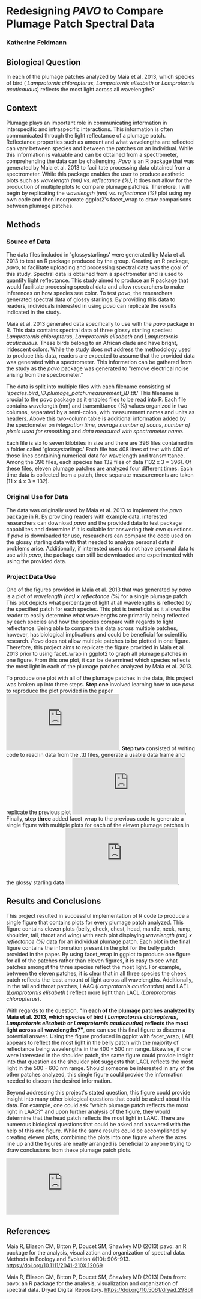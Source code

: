 # Redesigning _PAVO_ to Compare Plumage Patch Spectral Data
### Katherine Feldmann

## Biological Question
In each of the plumage patches analyzed by Maia et al. 2013, which species of bird ( _Lamprotornis chloropterus_, _Lamprotornis elisabeth_ or _Lamprotornis acuticaudus_) reflects the most light across all wavelengths? 

## Context
Plumage plays an important role in communicating information in interspecific and intraspecific interactions. This information is often communicated through the light reflectance of a plumage patch. Reflectance properties such as amount and what wavelengths are reflected can vary between species and between the patches on an individual. While this information is valuable and can be obtained from a spectrometer, comprehending the data can be challenging. _Pavo_ is an R package that was generated by Maia et al. 2013 to facilitate processing data obtained from a spectrometer. While this package enables the user to produce aesthetic plots such as _wavelength (nm) vs. reflectance (%)_, it does not allow for the production of multiple plots to compare plumage patches. Therefore, I will begin by replicating the _wavelength (nm) vs. reflectance (%)_ plot using my own code and then incorporate ggplot2's facet_wrap to draw comparisons between plumage patches. 

## Methods
### Source of Data
The data files included in 'glossystarlings' were generated by Maia et al. 2013 to test an R package produced by the group. Creating an R package, _pavo_, to facilitate uploading and processing spectral data was the goal of this study. Spectral data is obtained from a spectrometer and is used to quantify light reflectance. This study aimed to produce an R package that would facilitate processing spectral data and allow researchers to make inferences on how species see color. To test _pavo_, the researchers generated spectral data of glossy starlings. By providing this data to readers, individuals interested in using _pavo_ can replicate the results indicated in the study.

Maia et al. 2013 generated data specifically to use with the _pavo_ package in R. This data contains spectral data of three glossy starling species: _Lamprotornis chloropterus_, _Lamprotornis elisabeth_ and _Lamprotornis acuticaudus_. These birds belong to an African clade and have bright, iridescent colors. While the study does not address the methodology used to produce this data, readers are expected to assume that the provided data was generated with a spectrometer. This information can be gathered from the study as the _pavo_ package was generated to "remove electrical noise arising from the spectrometer."

The data is split into multiple files with each filename consisting of '_species_._bird_ID_._plumage_patch_._measurement_ID_.ttt.' This filename is crucial to the _pavo_ package as it enables files to be read into R. Each file contains wavelength (nm) and transmittance (%) values organized in two columns, separated by a semi-colon, with measurement names and units as headers. Above this two-column table is additional information added by the spectometer on _integration time_, _average number of scans_, _number of pixels used for smoothing_ and _data measured with spectrometer name_. 

Each file is six to seven kilobites in size and there are 396 files contained in a folder called 'glossystarlings.' Each file has 408 lines of text with 400 of those lines containing numerical data for wavelength and transmittance. Among the 396 files, each species has 132 files of data (132 x 3 = 396). Of these files, eleven plumage patches are analyzed four different times. Each time data is collected from a patch, three separate measurements are taken (11 x 4 x 3 = 132).

### Original Use for Data
The data was originally used by Maia et al. 2013 to implement the _pavo_ package in R. By providing readers with example data, interested researchers can download _pavo_ and the provided data to test package capabilites and determine if it is suitable for answering their own questions. If _pavo_ is downloaded for use, researchers can compare the code used on the glossy starling data with that needed to analyze personal data if problems arise. Additionally, if interested users do not have personal data to use with _pavo_, the package can still be downloaded and experimented with using the provided data.

### Project Data Use
One of the figures provided in Maia et al. 2013 that was generated by _pavo_ is a plot of _wavelength (nm) x reflectance (%)_ for a single plumage patch. This plot depicts what percentage of light at all wavelengths is reflected by the specified patch for each species. This plot is beneficial as it allows the reader to easily determine what wavelengths are primarily being reflected by each species and how the species compare with regards to light reflectance. Being able to compare this data across multiple patches, however, has biological implications and could be beneficial for scientific research. _Pavo_ does not allow multiple patches to be plotted in one figure. Therefore, this project aims to replicate the figure provided in Maia et al. 2013 prior to using facet_wrap in ggplot2 to graph all plumage patches in one figure. From this one plot, it can be determined which species reflects the most light in each of the plumage patches analyzed by Maia et al. 2013.

To produce one plot with all of the plumage patches in the data, this project was broken up into three steps. **Step one** involved learning how to use _pavo_ to reproduce the plot provided in the paper ![Pavo Plot](https://github.com/kbfeldmann/CompBioLabsAndHomework/blob/master/Project/Assignment09/Pavo_Plot.pdf). **Step two** consisted of writing code to read in data from the .ttt files, generate a usable data frame and replicate the previous plot ![Replicate Pavo Plot](https://github.com/kbfeldmann/CompBioLabsAndHomework/blob/master/Project/Assignment09/Replicate_Pavo_Plot.pdf). Finally, **step three** added facet_wrap to the previous code to generate a single figure with multiple plots for each of the eleven plumage patches in the glossy starling data ![Multiple Patch Plot](https://github.com/kbfeldmann/CompBioLabsAndHomework/blob/master/Project/Assignment09/Multiple_Patch_Plot.pdf).

## Results and Conclusions
This project resulted in successful implementation of R code to produce a single figure that contains plots for every plumage patch analyzed. This figure contains eleven plots (belly, cheek, chest, head, mantle, neck, rump, shoulder, tail, throat and wing) with each plot displaying _wavelength (nm) x reflectance (%)_ data for an individual plumage patch. Each plot in the final figure contains the information present in the plot for the belly patch provided in the paper. By using facet_wrap in ggplot to produce one figure for all of the patches rather than eleven figures, it is easy to see what patches amongst the three species reflect the most light. For example, between the eleven patches, it is clear that in all three species the cheek patch reflects the least amount of light across all wavelengths. Additionally, in the tail and throat patches, LAAC (_Lamprotornis acuticaudus_) and LAEL (_Lamprotornis elisabeth_ ) reflect more light than LACL (_Lamprotornis chloropterus_).

With regards to the question, **"In each of the plumage patches analyzed by Maia et al. 2013, which species of bird ( _Lamprotornis chloropterus_, _Lamprotornis elisabeth_ or _Lamprotornis acuticaudus_) reflects the most light across all wavelengths?"**, one can use this final figure to discern a potential answer. Using the figure produced in ggplot with facet_wrap, LAEL appears to reflect the most light in the belly patch with the majority of reflectance being wavelengths in the 400 - 500 nm range. Likewise, if one were interested in the shoulder patch, the same figure could provide insight into that question as the shoulder plot suggests that LACL reflects the most light in the 500 - 600 nm range. Should someone be interested in any of the other patches analyzed, this single figure could provide the information needed to discern the desired information.

Beyond addressing this project's stated question, this figure could provide insight into many other biological questions that could be asked about this data. For example, one could ask "which plumage patch reflects the most light in LAAC?" and upon further analysis of the figure, they would determine that the head patch reflects the most light in LAAC. There are numerous biological questions that could be asked and answered with the help of this one figure. While the same results could be accomplished by creating eleven plots, combining the plots into one figure where the axes line up and the figures are neatly arranged is beneficial to anyone trying to draw conclusions from these plumage patch plots.

![Multiple Patch Plot](https://github.com/kbfeldmann/CompBioLabsAndHomework/blob/master/Project/Assignment09/Multiple_Patch_Plot.pdf)

## References
Maia R, Eliason CM, Bitton P, Doucet SM, Shawkey MD (2013) pavo: an R package for the analysis, visualization and organization of spectral data. Methods in Ecology and Evolution 4(10): 906–913. https://doi.org/10.1111/2041-210X.12069

Maia R, Eliason CM, Bitton P, Doucet SM, Shawkey MD (2013) Data from: pavo: an R package for the analysis, visualization and organization of spectral data. Dryad Digital Repository. https://doi.org/10.5061/dryad.298b1
